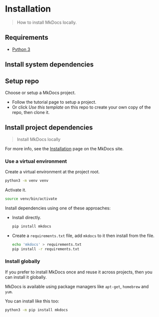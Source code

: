 # Installation
> How to install MkDocs locally.


## Requirements

- [Python 3](https://www.python.org/)


## Install system dependencies

<script src="https://gist.github.com/MichaelCurrin/57caae30bd7b0991098e9804a9494c23.js"></script>


## Setup repo

Choose or setup a MkDocs project.

- Follow the tutorial page to setup a project.
- Or click _Use this template_ on this repo to create your own copy of the repo, then clone it.


## Install project dependencies
> Install MkDocs locally

For more info, see the [Installation](https://www.mkdocs.org/#installation) page on the MkDocs site.

### Use a virtual environment

Create a virtual environment at the project root.

```sh
python3 -m venv venv
```

Activate it.

```sh
source venv/bin/activate
```

Install dependencies using one of these approaches:

<!-- Using `sh` for code block breaks for bullet points at least for read the docs theme -->

- Install directly.
    ```bash
    pip install mkdocs
    ```
- Create a `requirements.txt` file, add `mkdocs` to it then install from the file.
    ```bash
    echo 'mkdocs' > requirements.txt
    pip install -r requirements.txt
    ```

### Install globally

If you prefer to install MkDocs once and reuse it across projects, then you can install it globally.

MkDocs is available using package managers like `apt-get`, `homebrew` and `yum`.

You can install like this too:

```sh
python3 -m pip install mkdocs
```
